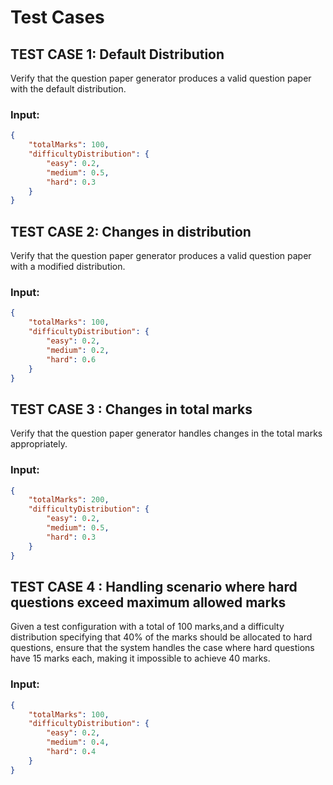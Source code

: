 # Test Cases

## TEST CASE 1: Default Distribution 
Verify that the question paper generator produces a valid question paper with the default distribution.

### Input:
```json
{
    "totalMarks": 100,
    "difficultyDistribution": {
        "easy": 0.2,
        "medium": 0.5,
        "hard": 0.3
    }
}
```
## TEST CASE 2: Changes in distribution
Verify that the question paper generator produces a valid question paper with a modified distribution.

### Input:
```json
{
    "totalMarks": 100,
    "difficultyDistribution": {
        "easy": 0.2,
        "medium": 0.2,
        "hard": 0.6
    }
}
```

## TEST CASE 3  : Changes in total marks 
Verify that the question paper generator handles changes in the total marks appropriately.

### Input:
```json
{
    "totalMarks": 200,
    "difficultyDistribution": {
        "easy": 0.2,
        "medium": 0.5,
        "hard": 0.3
    }
}
```
## TEST CASE 4  : Handling scenario where hard questions exceed maximum allowed marks
Given a test configuration with a total of 100 marks,and a difficulty distribution specifying that 40% of the marks should be allocated to hard questions,
ensure that the system handles the case where hard questions have 15 marks each, making it impossible to achieve 40 marks.
### Input:
```json
{
    "totalMarks": 100,
    "difficultyDistribution": {
        "easy": 0.2,
        "medium": 0.4,
        "hard": 0.4
    }
}
```

